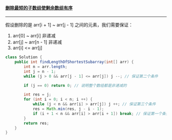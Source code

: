 #### <a href="https://leetcode.cn/problems/shortest-subarray-to-be-removed-to-make-array-sorted/">删除最短的子数组使剩余数组有序</a>

----------------

假设删除的是 arr[i + 1] ~ arr[j - 1] 之间的元素，我们需要保证：

1. arr[0] ~ arr[i] 非递减
2. arr[j] ~ arr[n - 1] 非递减
3. arr[i] <= arr[j]

```java
class Solution {
    public int findLengthOfShortestSubarray(int[] arr) {
        int n = arr.length;
        int j = n - 1;
        while (j > 0 && arr[j - 1] <= arr[j]) j --; // 保证第二个条件

        if (j == 0) return 0; // 说明整个数组都是非递减的

        int res = j;
        for (int i = 0; i < n; i ++) {
            while (j < n && arr[i] > arr[j]) j ++; // 保证第三个条件
            res = Math.min(res, j - i - 1);
            if (i + 1 < n && arr[i] > arr[i + 1]) break; // 保证第一个条件
        }
        return res;
    }
}
```

